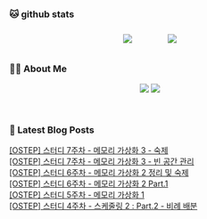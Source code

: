 
###  🐱 github stats  

<div id="main" align="center">
    <img src="https://github-readme-stats.vercel.app/api?username=Kojaewoong0504&count_private=true&show_icons=true&theme=tokyonight"
        style="height: auto; margin-left: 20px; margin-right: 20px; padding: 10px;"/>
    <img src="https://github-readme-stats.vercel.app/api/top-langs/?username=Kojaewoong0504&layout=compact"   
        style="height: auto; margin-left: 20px; margin-right: 20px; padding: 10px;"/>
</div>

###  💁‍♀️ About Me  
<p align="center">
    <a href="https://www.gowoong.com/"><img src="https://img.shields.io/badge/Blog-FF5722?style=flat-square&logo=Blogger&logoColor=white"/></a>
    <a href="mailto:jaewoong.ko0504@gmail.com"><img src="https://img.shields.io/badge/Gmail-d14836?style=flat-square&logo=Gmail&logoColor=white&link=ilovefran.ofm@gmail.com"/></a>
</p>

<br>

### 📕 Latest Blog Posts   

<a href ="https://www.gowoong.com/202"> [OSTEP] 스터디 7주차 - 메모리 가상화 3 - 숙제 </a> <br>
<a href ="https://www.gowoong.com/201"> [OSTEP] 스터디 7주차 - 메모리 가상화  3 - 빈 공간 관리 </a> <br>
<a href ="https://www.gowoong.com/200"> [OSTEP] 스터디 6주차 - 메모리 가상화 2 정리 및 숙제 </a> <br>
<a href ="https://www.gowoong.com/199"> [OSTEP] 스터디 6주차 - 메모리 가상화 2 Part.1 </a> <br>
<a href ="https://www.gowoong.com/198"> [OSTEP] 스터디 5주차 - 메모리 가상화 1 </a> <br>
<a href ="https://www.gowoong.com/197"> [OSTEP] 스터디 4주차 - 스케줄링 2 : Part.2 - 비례 배분 </a> <br>
